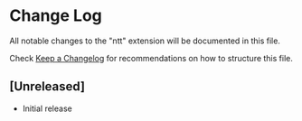# Change Log

All notable changes to the "ntt" extension will be documented in this file.

Check [Keep a Changelog](http://keepachangelog.com/) for recommendations on how to structure this file.

## [Unreleased]

- Initial release
